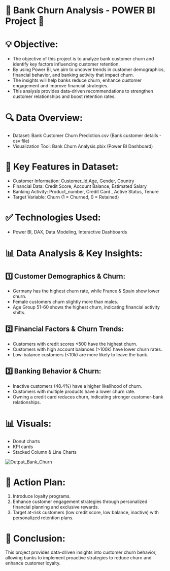 # 🚀 Bank Churn Analysis - POWER BI Project 🚀

# 💡 Objective: 
* The objective of this project is to analyze bank customer churn and identify key factors influencing customer retention.
* By using Power BI, we aim to uncover trends in customer demographics, financial behavior, and banking activity that impact churn.
* The insights will help banks reduce churn, enhance customer engagement and improve financial strategies.
* This analysis provides data-driven recommendations to strengthen customer relationships and boost retention rates. 

# 🔍 Data Overview:
* Dataset: Bank Customer Churn Prediction.csv (Bank customer details - csv file)
* Visualization Tool: Bank Churn Analysis.pbix (Power BI Dashboard)

# 📌 Key Features in Dataset:
* Customer Information: Customer_id,Age, Gender, Country
* Financial Data: Credit Score, Account Balance, Estimated Salary
* Banking Activity: Product_number, Credit Card , Active Status, Tenure
* Target Variable: Churn (1 = Churned, 0 = Retained)
  
# ✅ Technologies Used: 
* Power BI, DAX, Data Modeling, Interactive Dashboards

# 📊 Data Analysis & Key Insights:
## 1️⃣ Customer Demographics & Churn:
* Germany has the highest churn rate, while France & Spain show lower churn.
* Female customers churn slightly more than males.
* Age Group 51-60 shows the highest churn, indicating financial activity shifts.

## 2️⃣ Financial Factors & Churn Trends:
* Customers with credit scores ≤500 have the highest churn.
* Customers with high account balances (>100k) have lower churn rates.
* Low-balance customers (<10k) are more likely to leave the bank.

## 3️⃣ Banking Behavior & Churn:
* Inactive customers (48.4%) have a higher likelihood of churn.
* Customers with multiple products have a lower churn rate.
* Owning a credit card reduces churn, indicating stronger customer-bank relationships.

# 📊 Visuals: 
* Donut charts
* KPI cards
* Stacked Column & Line Charts
  
![Output_Bank_Churn](https://github.com/user-attachments/assets/1042591f-6863-42cc-9bb3-376469490f6e)

# 🎯 Action Plan:
1. Introduce loyalty programs.
2. Enhance customer engagement strategies through personalized financial planning and exclusive rewards.
3. Target at-risk customers (low credit score, low balance, inactive) with personalized retention plans.

# 📌 Conclusion:
This project provides data-driven insights into customer churn behavior, allowing banks to implement proactive strategies to reduce churn and enhance customer loyalty.
